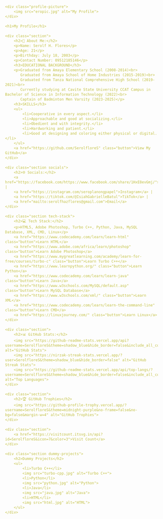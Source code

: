<html lang="en">
<head>
    <meta charset="UTF-8">
    <meta name="viewport" content="width=device-width, initial-scale=1.0">
    <title>My Profile</title>
    <style>
        body {
            font-family: 'Arial', sans-serif;
            margin: 0;
            padding: 20px;
            background-image: url('background-ero.png'); 
            background-size: cover; 
            background-position: center; 
            color: rgb(194, 192, 67); 
        }
        h1, h2 {
            text-align: center;
            color: #db1111;
        }
        .section {
            background-color: rgba(59, 212, 161, 0.9); 
            border-radius: 8px;
            padding: 20px;
            margin: 20px auto;
            max-width: 800px;
            box-shadow: 0 2px 10px rgba(0, 0, 0, 0.3);
        }
        .profile-picture {
            width: 150px;
            height: 150px;
            border-radius: 50%;
            overflow: hidden;
            border: 3px solid #611e1e;
            margin: 0 auto;
        }
        .profile-picture img {
            width: 100%;
            height: auto;
        }
        .button {
            background-color: #218037; 
            color: white; 
            padding: 10px 20px; 
            border: none; 
            border-radius: 5px; 
            cursor: pointer; 
            text-decoration: none; 
            display: inline-block; 
            margin-top: 10px; 
            transition: background-color 0.3s;
        }
        .button:hover {
            background-color: #218838; 
        }
        .socials, .tech-stack {
            background-color: rgba(173, 189, 36, 0.8);
            padding: 10px;
            border-radius: 5px;
            margin-top: 20px;
        }
        .dummy-projects img {
            width: 100%;
            height: auto;
            border-radius: 5px;
            margin: 10px 0;
        }
    </style>
</head>
<body>

    <div class="profile-picture">
        <img src="eropic.jpg" alt="My Profile">
    </div>

    <h1>My Profile</h1>

    <div class="section">
        <h2>💫 About Me:</h2>
        <p>Name: Serolf H. Flores</p>
        <p>Age: 21</p>
        <p>Birthday: July 18, 2003</p>
        <p>Contact Number: 09512185146</p>
        <h3>EDUCATIONAL BACKGROUND</h3>
        <p>Graduated from Amaya Elementary School (2008-2014)<br>
           Graduated from Amaya School of Home Industries (2015-2019)<br>
           Graduated from Tanza National Comprehensive High School (2019-2021)<br>
           Currently studying at Cavite State University CCAT Campus in Bachelor of Science in Information Technology (2022)<br>
           Captain of Badminton Men Varsity (2023-2025)</p>
        <h3>SKILLS</h3>
        <ul>
            <li>Cooperative in every aspect.</li>
            <li>Approachable and good at socializing.</li>
            <li>Obedient and with integrity.</li>
            <li>Hardworking and patient.</li>
            <li>Good at designing and coloring either physical or digital.</li>
        </ul>
        <a href="https://github.com/SerolfloreS" class="button">View My GitHub</a>
    </div>

    <div class="section socials">
        <h2>🌐 Socials:</h2>
        <a href="https://facebook.com/https://www.facebook.com/share/1HxE8evGmj/">Facebook</a> |
        <a href="https://instagram.com/seroplanongpapel">Instagram</a> |
        <a href="https://tiktok.com/@IsiahGabrielleBatul">TikTok</a> |
        <a href="mailto:serolfhazflores@gmail.com">Email</a>
    </div>

    <div class="section tech-stack">
        <h2>💻 Tech Stack:</h2>
        <p>HTML5, Adobe Photoshop, Turbo C++, Python, Java, MySQL Database, XML, CMD, Linux</p>
        <a href="https://www.codecademy.com/learn/learn-html" class="button">Learn HTML</a>
        <a href="https://www.adobe.com/africa/learn/photoshop" class="button">Learn Adobe Photoshop</a>
        <a href="https://www.mygreatlearning.com/academy/learn-for-free/courses/turbo-c" class="button">Learn Turbo C++</a>
        <a href="https://www.learnpython.org/" class="button">Learn Python</a>
        <a href="https://www.codecademy.com/learn/learn-java" class="button">Learn Java</a>
        <a href="https://www.w3schools.com/MySQL/default.asp" class="button">Learn MySQL Database</a>
        <a href="https://www.w3schools.com/xml/" class="button">Learn XML</a>
        <a href="https://www.codecademy.com/learn/learn-the-command-line" class="button">Learn CMD</a>
        <a href="https://linuxjourney.com/" class="button">Learn Linux</a>
    </div>

    <div class="section">
        <h2>📊 GitHub Stats:</h2>
        <img src="https://github-readme-stats.vercel.app/api?username=SerolfloreS&theme=shadow_blue&hide_border=false&include_all_commits=false&count_private=false" alt="GitHub Stats">
        <img src="https://nirzak-streak-stats.vercel.app/?user=SerolfloreS&theme=shadow_blue&hide_border=false" alt="GitHub Streak Stats">
        <img src="https://github-readme-stats.vercel.app/api/top-langs/?username=SerolfloreS&theme=shadow_blue&hide_border=false&include_all_commits=false&count_private=false&layout=compact" alt="Top Languages">
    </div>

    <div class="section">
        <h2>🏆 GitHub Trophies</h2>
        <img src="https://github-profile-trophy.vercel.app/?username=SerolfloreS&theme=midnight-purple&no-frame=false&no-bg=false&margin-w=4" alt="GitHub Trophies">
    </div>

    <div class="section">
        <a href="https://visitcount.itsvg.in/api?id=SerolfloreS&icon=7&color=3">Visit Count</a>
    </div>

    <div class="section dummy-projects">
        <h2>Dummy Projects</h2>
        <ul>
            <li>Turbo C++</li>
            <img src="turbo-cpp.jpg" alt="Turbo C++">
            <li>Python</li>
            <img src="python.jpg" alt="Python">
            <li>Java</li>
            <img src="java.jpg" alt="Java">
            <li>HTML</li>
            <img src="html.jpg" alt="HTML">
        </ul>
    </div>

</body>
</html>
